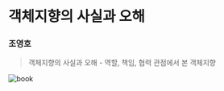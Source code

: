 # 객체지향의 사실과 오해

### 조영호

> 객체지향의 사실과 오해 - 역할, 책임, 협력 관점에서 본 객체지향

![book](https://contents.kyobobook.co.kr/sih/fit-in/458x0/pdt/9788998139766.jpg)
